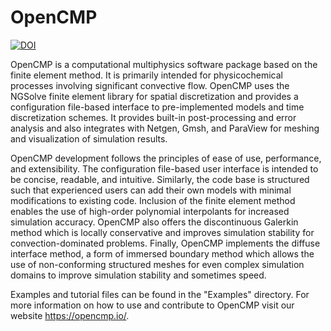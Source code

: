 # OpenCMP

[![DOI](https://joss.theoj.org/papers/10.21105/joss.03742/status.svg)](https://doi.org/10.21105/joss.03742)

OpenCMP is a computational multiphysics software package based on the finite element method. It is primarily intended for physicochemical processes involving significant convective flow. OpenCMP uses the NGSolve finite element library for spatial discretization and provides a configuration file-based interface to pre-implemented models and time discretization schemes. It provides built-in post-processing and error analysis and also integrates with Netgen, Gmsh, and ParaView for meshing and visualization of simulation results.

OpenCMP development follows the principles of ease of use, performance, and extensibility. The configuration file-based user interface is intended to be concise, readable, and intuitive. Similarly, the code base is structured such that experienced users can add their own models with minimal modifications to existing code. Inclusion of the finite element method enables the use of high-order polynomial interpolants for increased simulation accuracy. OpenCMP also offers the discontinuous Galerkin method which is locally conservative and improves simulation stability for convection-dominated problems. Finally, OpenCMP implements the diffuse interface method, a form of immersed boundary method which allows the use of non-conforming structured meshes for even complex simulation domains to improve simulation stability and sometimes speed.

Examples and tutorial files can be found in the "Examples" directory. For more information on how to use and contribute to OpenCMP visit our website <https://opencmp.io/>.
